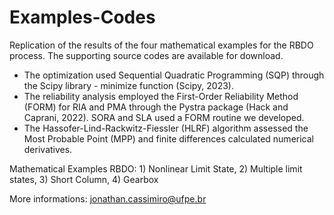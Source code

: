 # Examples-Codes
Replication of the results of the four mathematical examples for the RBDO process. The supporting source codes are available for download.

- The optimization used Sequential Quadratic Programming (SQP) through the Scipy library - minimize function (Scipy, 2023).
- The reliability analysis employed the First-Order Reliability Method (FORM) for RIA and PMA through the Pystra package (Hack and Caprani, 2022). SORA and SLA used a FORM routine we developed.
- The Hassofer-Lind-Rackwitz-Fiessler (HLRF) algorithm assessed the Most Probable Point (MPP) and finite differences calculated numerical derivatives. 

Mathematical Examples RBDO: 1) Nonlinear Limit State, 2) Multiple limit states, 3) Short Column, 4) Gearbox

More informations: jonathan.cassimiro@ufpe.br
